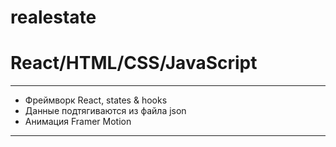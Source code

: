 # realestate

# React/HTML/CSS/JavaScript

---

- Фреймворк React, states & hooks
- Данные подтягиваются из файлa json
- Анимация Framer Motion

---

